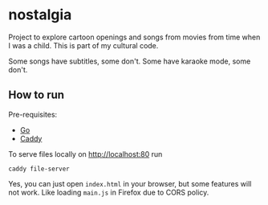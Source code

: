 # nostalgia

Project to explore cartoon openings and songs from movies from time when I was a child.
This is part of my cultural code.

Some songs have subtitles, some don't. Some have karaoke mode, some don't.

## How to run

Pre-requisites:

- [Go](https://golang.org/)
- [Caddy](https://caddyserver.com/)

To serve files locally on [http://localhost:80](http://localhost:80) run

```
caddy file-server
```

Yes, you can just open `index.html` in your browser, but some features will not work. Like loading `main.js` in Firefox due to CORS policy.
